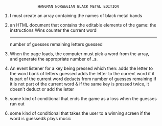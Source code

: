                     HANGMAN NORWEGIAN BLACK METAL EDITION

1. I must create an array containing the names of black metal bands

2. an HTML document that contains the editable elements of the game: 
    the instructions
    Wins counter
    the current word
    _ _ _ _ _ _ _ _ _
    number of guesses remaining
    letters guessed

3. When the page loads, the computer must pick a word from the array, and
generate the appropriate number of _s.

4. An event listener for a key being pressed which then: 
    adds the letter to the word bank of letters guessed
    adds the letter to the current word if it is part of the current word
    deducts from number of guesses remaining if it is not part of the current word
    & if the same key is pressed twice, it doesn't deduct or add the letter

5. some kind of conditional that ends the game as a loss when the guesses run out
6. some kind of conditional that takes the user to a winning screen if the word is 
guessed& plays music


